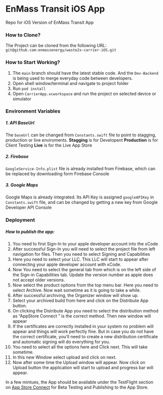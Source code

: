 # EnMass Transit iOS App
Repo for iOS Version of EnMass Transit App

###  How to Clone?
The Project can be cloned from the following URL: 
`git@github.com:enmassenergy/waste2x-carrier-iOS.git`

### How to Start Working?
1. The `main` branch should have the latest stable code. And the `Dev-Backend` is being used to merge everyday code between developers.
2. Open shell window/terminal and navigate to project folder
4. Run `pod install`
5. Open `CarrierApp.xcworkspace` and run the project on selected device or simulator

### Environment Variables
##### 1. API BaseUrl
The `baseUrl` can be changed from `Constants.swift` file to point to stagging, production or live enviroments. 
**Stagging** is for Developent
**Production** is for Client Testing
**Live** is for the Live App Store
##### 2. Firebase
`GoogleService-Info.plist` file is already installed from Firebase, which can be replaced by downloading form Firebase Console
##### 3. Google Maps
Google Maps is already integrated. Its API Key is assigned `googleAPIKey` in `Constants.swift` file, and can be changed by getting a new key from Google Developer API Console

### Deployment
##### How to publish the app:
1. You need to first Sign-In to your apple developer account into the xCode
2. After successful Sign-In you will need to select the project file from left navigation for files. Then you need to select Signing and Capabilities
3. Here you need to select your LLC. This LLC will start to appear after connecting your apple developer account with xCode. 
4. Now You need to select the general tab from which is on the left side of the Sign-in Capabilities tab. Update the version number as apple does not accept older versions.
5. Now select the product options from the top menu bar. Here you need to select Archive. Now wait sometime as it is going to take a while.
6. After successful archiving, the Organizer window will show up.
7. Select your archived build from here and click on the Distribute App button.
8. On clicking the Distribute App you need to select the distribution method as “AppStore Connect ” is the correct method. Then new window will appear
9. If the certificates are correctly installed in your system no problem will appear and things will work perfectly fine. But in case you do not have the correct certificate, you’ll need to create a new distribution certificate and automatic signing will do everything for you. 
10. You need to select all the options here and Click next. This will take sometime.
11. In this new Window select upload and click on next. 
12. Now after some time the Upload window will appear. Now click on Upload button the application will start to upload and progress bar will appear.

In a few mintues, the App should be available under the TestFlight section on [App Store Connect](https://appstoreconnect.apple.com/ 'App Store Connect') for Beta Testing and Publishing to the App Store.
